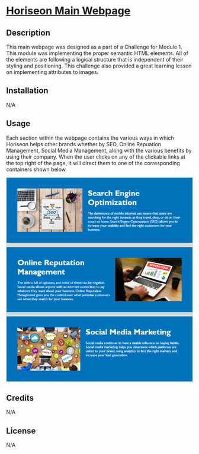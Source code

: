 # <a href="https://www.google.com/" target="_blank">Horiseon Main Webpage</a>

## Description

This main webpage was designed as a part of a Challenge for Module 1. This module was implementing the proper semantic HTML elements. All of the elements are following a logical structure that is independent of their styling and positioning. This challenge also provided a great learning lesson on implementing attributes to images.


## Installation

N/A


## Usage

Each section within the webpage contains the various ways in which Horiseon helps other brands whether by SEO, Online Repuation Management, Social Media Management, along with the various benefits by using their company. When the user clicks on any of the clickable links at the top right of the page, it will direct them to one of the corresponding containers shown below.


![Horiseon Main Segments](./assets/images/Horiseon_image.png)


## Credits

N/A

## License

N/A
